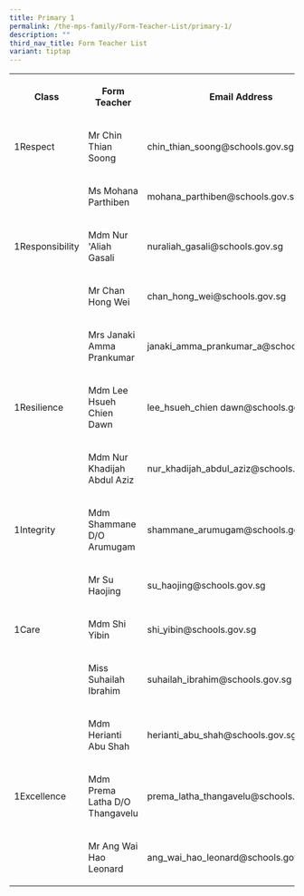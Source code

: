 ```yaml
---
title: Primary 1
permalink: /the-mps-family/Form-Teacher-List/primary-1/
description: ""
third_nav_title: Form Teacher List
variant: tiptap
---
```

<table><tbody><tr><th rowspan="1" colspan="1"><p>Class</p></th><th rowspan="1" colspan="1"><p>Form Teacher</p></th><th rowspan="1" colspan="1"><p>Email Address</p></th></tr><tr><td rowspan="1" colspan="1"><p>1Respect</p></td><td rowspan="1" colspan="1"><p>Mr Chin Thian Soong</p></td><td rowspan="1" colspan="1"><p>chin_thian_soong@schools.gov.sg</p></td></tr><tr><td rowspan="1" colspan="1"><p></p></td><td rowspan="1" colspan="1"><p>Ms Mohana Parthiben</p></td><td rowspan="1" colspan="1"><p>mohana_parthiben@schools.gov.sg</p></td></tr><tr><td rowspan="1" colspan="1"><p>1Responsibility</p></td><td rowspan="1" colspan="1"><p>Mdm Nur 'Aliah Gasali</p></td><td rowspan="1" colspan="1"><p>nuraliah_gasali@schools.gov.sg</p></td></tr><tr><td rowspan="1" colspan="1"><p></p></td><td rowspan="1" colspan="1"><p>Mr Chan Hong Wei</p></td><td rowspan="1" colspan="1"><p>chan_hong_wei@schools.gov.sg</p></td></tr><tr><td rowspan="1" colspan="1"><p></p></td><td rowspan="1" colspan="1"><p>Mrs Janaki Amma Prankumar</p></td><td rowspan="1" colspan="1"><p>janaki_amma_prankumar_a@schools.gov.sg</p></td></tr><tr><td rowspan="1" colspan="1"><p>1Resilience</p></td><td rowspan="1" colspan="1"><p>Mdm Lee Hsueh Chien Dawn</p></td><td rowspan="1" colspan="1"><p>lee_hsueh_chien dawn@schools.gov.sg</p></td></tr><tr><td rowspan="1" colspan="1"><p></p></td><td rowspan="1" colspan="1"><p>Mdm Nur Khadijah Abdul Aziz</p></td><td rowspan="1" colspan="1"><p>nur_khadijah_abdul_aziz@schools.gov.sg</p></td></tr><tr><td rowspan="1" colspan="1"><p>1Integrity</p></td><td rowspan="1" colspan="1"><p>Mdm Shammane D/O Arumugam</p></td><td rowspan="1" colspan="1"><p>shammane_arumugam@schools.gov.sg</p></td></tr><tr><td rowspan="1" colspan="1"><p></p></td><td rowspan="1" colspan="1"><p>Mr Su Haojing</p></td><td rowspan="1" colspan="1"><p>su_haojing@schools.gov.sg</p></td></tr><tr><td rowspan="1" colspan="1"><p>1Care</p></td><td rowspan="1" colspan="1"><p>Mdm Shi Yibin</p></td><td rowspan="1" colspan="1"><p>shi_yibin@schools.gov.sg</p></td></tr><tr><td rowspan="1" colspan="1"><p></p></td><td rowspan="1" colspan="1"><p>Miss Suhailah Ibrahim</p></td><td rowspan="1" colspan="1"><p>suhailah_ibrahim@schools.gov.sg</p></td></tr><tr><td rowspan="1" colspan="1"><p></p></td><td rowspan="1" colspan="1"><p>Mdm Herianti Abu Shah</p></td><td rowspan="1" colspan="1"><p>herianti_abu_shah@schools.gov.sg</p></td></tr><tr><td rowspan="1" colspan="1"><p>1Excellence</p></td><td rowspan="1" colspan="1"><p>Mdm Prema Latha D/O Thangavelu</p></td><td rowspan="1" colspan="1"><p>prema_latha_thangavelu@schools.gov.sg</p></td></tr><tr><td rowspan="1" colspan="1"><p></p></td><td rowspan="1" colspan="1"><p>Mr Ang Wai Hao Leonard</p></td><td rowspan="1" colspan="1"><p>ang_wai_hao_leonard@schools.gov.sg</p></td></tr></tbody></table><p></p>